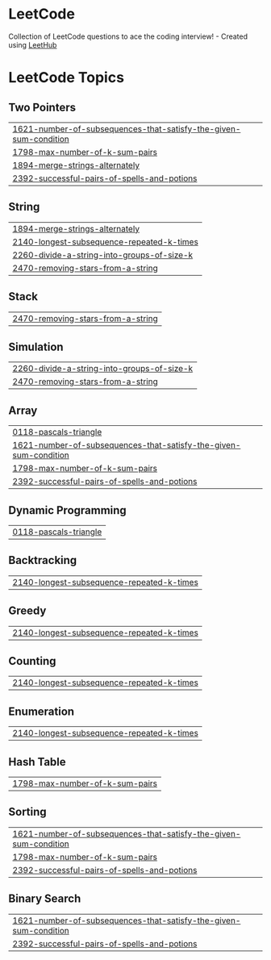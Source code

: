 # LeetCode
Collection of LeetCode questions to ace the coding interview! - Created using [LeetHub](https://github.com/QasimWani/LeetHub)

<!---LeetCode Topics Start-->
# LeetCode Topics
## Two Pointers
|  |
| ------- |
| [1621-number-of-subsequences-that-satisfy-the-given-sum-condition](https://github.com/Nicholas-Nguyen8742/LeetCode/tree/master/1621-number-of-subsequences-that-satisfy-the-given-sum-condition) |
| [1798-max-number-of-k-sum-pairs](https://github.com/Nicholas-Nguyen8742/LeetCode/tree/master/1798-max-number-of-k-sum-pairs) |
| [1894-merge-strings-alternately](https://github.com/Nicholas-Nguyen8742/LeetCode/tree/master/1894-merge-strings-alternately) |
| [2392-successful-pairs-of-spells-and-potions](https://github.com/Nicholas-Nguyen8742/LeetCode/tree/master/2392-successful-pairs-of-spells-and-potions) |
## String
|  |
| ------- |
| [1894-merge-strings-alternately](https://github.com/Nicholas-Nguyen8742/LeetCode/tree/master/1894-merge-strings-alternately) |
| [2140-longest-subsequence-repeated-k-times](https://github.com/Nicholas-Nguyen8742/LeetCode/tree/master/2140-longest-subsequence-repeated-k-times) |
| [2260-divide-a-string-into-groups-of-size-k](https://github.com/Nicholas-Nguyen8742/LeetCode/tree/master/2260-divide-a-string-into-groups-of-size-k) |
| [2470-removing-stars-from-a-string](https://github.com/Nicholas-Nguyen8742/LeetCode/tree/master/2470-removing-stars-from-a-string) |
## Stack
|  |
| ------- |
| [2470-removing-stars-from-a-string](https://github.com/Nicholas-Nguyen8742/LeetCode/tree/master/2470-removing-stars-from-a-string) |
## Simulation
|  |
| ------- |
| [2260-divide-a-string-into-groups-of-size-k](https://github.com/Nicholas-Nguyen8742/LeetCode/tree/master/2260-divide-a-string-into-groups-of-size-k) |
| [2470-removing-stars-from-a-string](https://github.com/Nicholas-Nguyen8742/LeetCode/tree/master/2470-removing-stars-from-a-string) |
## Array
|  |
| ------- |
| [0118-pascals-triangle](https://github.com/Nicholas-Nguyen8742/LeetCode/tree/master/0118-pascals-triangle) |
| [1621-number-of-subsequences-that-satisfy-the-given-sum-condition](https://github.com/Nicholas-Nguyen8742/LeetCode/tree/master/1621-number-of-subsequences-that-satisfy-the-given-sum-condition) |
| [1798-max-number-of-k-sum-pairs](https://github.com/Nicholas-Nguyen8742/LeetCode/tree/master/1798-max-number-of-k-sum-pairs) |
| [2392-successful-pairs-of-spells-and-potions](https://github.com/Nicholas-Nguyen8742/LeetCode/tree/master/2392-successful-pairs-of-spells-and-potions) |
## Dynamic Programming
|  |
| ------- |
| [0118-pascals-triangle](https://github.com/Nicholas-Nguyen8742/LeetCode/tree/master/0118-pascals-triangle) |
## Backtracking
|  |
| ------- |
| [2140-longest-subsequence-repeated-k-times](https://github.com/Nicholas-Nguyen8742/LeetCode/tree/master/2140-longest-subsequence-repeated-k-times) |
## Greedy
|  |
| ------- |
| [2140-longest-subsequence-repeated-k-times](https://github.com/Nicholas-Nguyen8742/LeetCode/tree/master/2140-longest-subsequence-repeated-k-times) |
## Counting
|  |
| ------- |
| [2140-longest-subsequence-repeated-k-times](https://github.com/Nicholas-Nguyen8742/LeetCode/tree/master/2140-longest-subsequence-repeated-k-times) |
## Enumeration
|  |
| ------- |
| [2140-longest-subsequence-repeated-k-times](https://github.com/Nicholas-Nguyen8742/LeetCode/tree/master/2140-longest-subsequence-repeated-k-times) |
## Hash Table
|  |
| ------- |
| [1798-max-number-of-k-sum-pairs](https://github.com/Nicholas-Nguyen8742/LeetCode/tree/master/1798-max-number-of-k-sum-pairs) |
## Sorting
|  |
| ------- |
| [1621-number-of-subsequences-that-satisfy-the-given-sum-condition](https://github.com/Nicholas-Nguyen8742/LeetCode/tree/master/1621-number-of-subsequences-that-satisfy-the-given-sum-condition) |
| [1798-max-number-of-k-sum-pairs](https://github.com/Nicholas-Nguyen8742/LeetCode/tree/master/1798-max-number-of-k-sum-pairs) |
| [2392-successful-pairs-of-spells-and-potions](https://github.com/Nicholas-Nguyen8742/LeetCode/tree/master/2392-successful-pairs-of-spells-and-potions) |
## Binary Search
|  |
| ------- |
| [1621-number-of-subsequences-that-satisfy-the-given-sum-condition](https://github.com/Nicholas-Nguyen8742/LeetCode/tree/master/1621-number-of-subsequences-that-satisfy-the-given-sum-condition) |
| [2392-successful-pairs-of-spells-and-potions](https://github.com/Nicholas-Nguyen8742/LeetCode/tree/master/2392-successful-pairs-of-spells-and-potions) |
<!---LeetCode Topics End-->